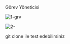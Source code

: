 Görev Yöneticisi

![1-grv](https://github.com/user-attachments/assets/78ac8316-e5e8-4880-873a-05f7f62b526c)

![2-](https://github.com/user-attachments/assets/e5d18dac-c009-4442-b13b-6708cf939d10)

git clone ile test edebilirsiniz
